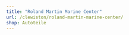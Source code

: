 ```yaml
---
title: "Roland Martin Marine Center"
url: /clewiston/roland-martin-marine-center/
shop: Autoteile
---
```

